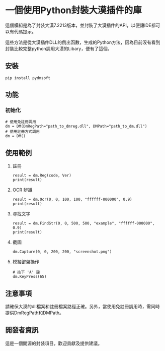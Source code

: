 # 一個使用Python封裝大漠插件的庫

這個模組是為了封裝大漠7.2213版本，並封裝了大漠插件的API，以便讓IDE都可以有代碼提示。

這些方法是從大漠插件DLL的倒出函數，生成的Python方法，因為目前沒有看到封裝比較完整python調用大漠的Libary，便有了這個。

## 安裝

```pip install pydmsoft```

## 功能
### 初始化
```
# 使用免註冊調用
dm = DM(DmRegPath="path_to_dmreg.dll", DMPath="path_to_dm.dll")
# 使用註冊方式調用
dm = DM()
```
## 使用範例
1. 註冊
   ```
   result = dm.Reg(code, Ver)
   print(result)
   ```

2. OCR 辨識
    ```
    result = dm.Ocr(0, 0, 100, 100, "ffffff-000000", 0.9)
    print(result)
    ```

3. 尋找文字
    ```
    result = dm.FindStr(0, 0, 500, 500, "example", "ffffff-000000", 0.9)
    print(result)
    ```

4. 截圖
    ```
    dm.Capture(0, 0, 200, 200, "screenshot.png")
    ```

5. 模擬鍵盤操作
    ```
    # 按下 'A' 鍵
    dm.KeyPress(65) 
    ```

## 注意事項
請確保大漠的dll檔案和註冊檔案路徑正確。另外，當使用免註冊調用時，需同時提供DmRegPath和DMPath。

## 開發者資訊

這是一個開源的封裝項目，歡迎貢獻及提供建議。